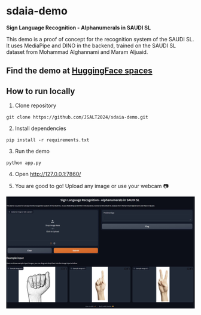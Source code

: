 
# sdaia-demo
**Sign Language Recognition - Alphanumerals in SAUDI SL**

This demo is a proof of concept for the recognition system of the SAUDI SL. It uses MediaPipe and DINO in the backend, trained on the SAUDI SL dataset from Mohammad Alghannami and Maram Aljuaid.

## Find the demo at [HuggingFace spaces](https://huggingface.co/spaces/VaJavorek/sdaia-demo)

## How to run locally

 1. Clone repository
 ```commandline
git clone https://github.com/JSALT2024/sdaia-demo.git
```
    

 2. Install dependencies

```commandline
pip install -r requirements.txt
```

 3. Run the demo
 ```commandline
python app.py
```
 4. Open http://127.0.0.1:7860/

 5. You are good to go! Upload any image or use your webcam 📷

![](https://github.com/JSALT2024/sdaia-demo/blob/main/img/demo.jpg)
